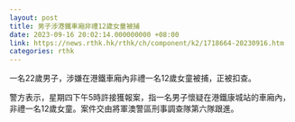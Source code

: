 ```yaml
---
layout: post
title: 男子涉港鐵車廂非禮12歲女童被捕
date: 2023-09-16 20:02:14.000000000 +08:00
link: https://news.rthk.hk/rthk/ch/component/k2/1718664-20230916.htm
categories: rthk
---
```


一名22歲男子，涉嫌在港鐵車廂內非禮一名12歲女童被捕，正被扣查。

警方表示，星期四下午5時許接獲報案，指一名男子懷疑在港鐵康城站的車廂內，非禮一名12歲女童。案件交由將軍澳警區刑事調查隊第六隊跟進。
